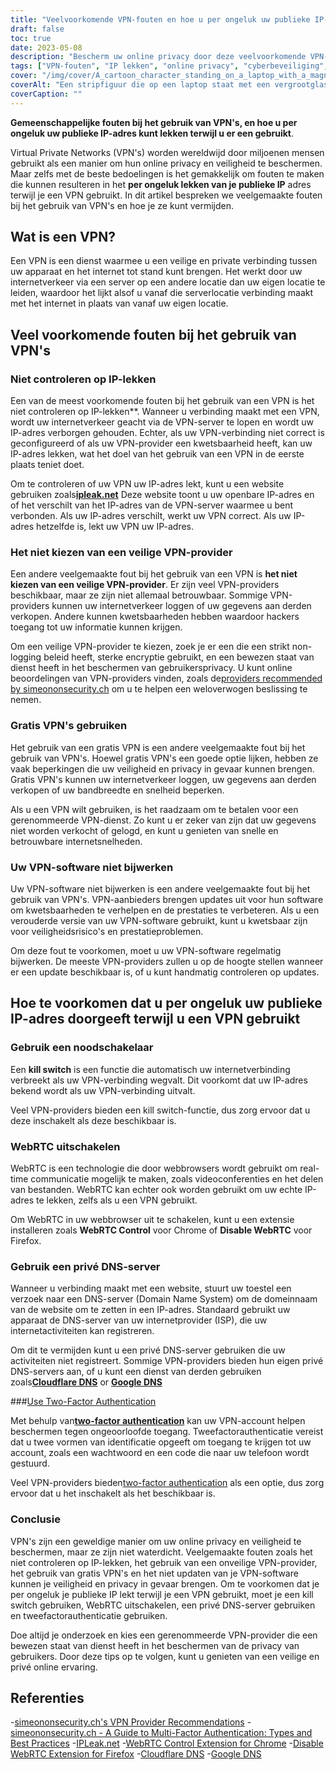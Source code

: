 ```yaml
---
title: "Veelvoorkomende VPN-fouten en hoe u per ongeluk uw publieke IP-adres verraadt"
draft: false
toc: true
date: 2023-05-08
description: "Bescherm uw online privacy door deze veelvoorkomende VPN-fouten te vermijden die per ongeluk uw openbare IP-adres kunnen lekken"
tags: ["VPN-fouten", "IP lekken", "online privacy", "cyberbeveiliging", "internetbeveiliging", "virtueel privénetwerk", "WebRTC", "DNS-server", "VPN-provider", "twee-factor authenticatie", "VPN software", "noodschakelaar", "gegevensprivacy", "internetprivacy", "cyberdreigingen", "gegevensbeveiliging", "netwerkbeveiliging", "online beveiliging", "online anonimiteit", "anoniem browsen"]
cover: "/img/cover/A_cartoon_character_standing_on_a_laptop_with_a_magnifying_glass.png"
coverAlt: "Een stripfiguur die op een laptop staat met een vergrootglas, op zoek naar online privacy."
coverCaption: ""
---
```


**Gemeenschappelijke fouten bij het gebruik van VPN's, en hoe u per ongeluk uw publieke IP-adres kunt lekken terwijl u er een gebruikt**.

Virtual Private Networks (VPN's) worden wereldwijd door miljoenen mensen gebruikt als een manier om hun online privacy en veiligheid te beschermen. Maar zelfs met de beste bedoelingen is het gemakkelijk om fouten te maken die kunnen resulteren in het **per ongeluk lekken van je publieke IP** adres terwijl je een VPN gebruikt. In dit artikel bespreken we veelgemaakte fouten bij het gebruik van VPN's en hoe je ze kunt vermijden.

## Wat is een VPN?

Een VPN is een dienst waarmee u een veilige en private verbinding tussen uw apparaat en het internet tot stand kunt brengen. Het werkt door uw internetverkeer via een server op een andere locatie dan uw eigen locatie te leiden, waardoor het lijkt alsof u vanaf die serverlocatie verbinding maakt met het internet in plaats van vanaf uw eigen locatie.

## Veel voorkomende fouten bij het gebruik van VPN's

### Niet controleren op IP-lekken

Een van de meest voorkomende fouten bij het gebruik van een VPN is het niet controleren op IP-lekken**. Wanneer u verbinding maakt met een VPN, wordt uw internetverkeer geacht via de VPN-server te lopen en wordt uw IP-adres verborgen gehouden. Echter, als uw VPN-verbinding niet correct is geconfigureerd of als uw VPN-provider een kwetsbaarheid heeft, kan uw IP-adres lekken, wat het doel van het gebruik van een VPN in de eerste plaats teniet doet.

Om te controleren of uw VPN uw IP-adres lekt, kunt u een website gebruiken zoals[**ipleak.net**](https://ipleak.net/) Deze website toont u uw openbare IP-adres en of het verschilt van het IP-adres van de VPN-server waarmee u bent verbonden. Als uw IP-adres verschilt, werkt uw VPN correct. Als uw IP-adres hetzelfde is, lekt uw VPN uw IP-adres.

### Het niet kiezen van een veilige VPN-provider

Een andere veelgemaakte fout bij het gebruik van een VPN is **het niet kiezen van een veilige VPN-provider**. Er zijn veel VPN-providers beschikbaar, maar ze zijn niet allemaal betrouwbaar. Sommige VPN-providers kunnen uw internetverkeer loggen of uw gegevens aan derden verkopen. Andere kunnen kwetsbaarheden hebben waardoor hackers toegang tot uw informatie kunnen krijgen.

Om een veilige VPN-provider te kiezen, zoek je er een die een strikt non-logging beleid heeft, sterke encryptie gebruikt, en een bewezen staat van dienst heeft in het beschermen van gebruikersprivacy. U kunt online beoordelingen van VPN-providers vinden, zoals de[providers recommended by simeononsecurity.ch](https://simeononsecurity.ch/recommendations/vpns/) om u te helpen een weloverwogen beslissing te nemen.

### Gratis VPN's gebruiken

Het gebruik van een gratis VPN is een andere veelgemaakte fout bij het gebruik van VPN's. Hoewel gratis VPN's een goede optie lijken, hebben ze vaak beperkingen die uw veiligheid en privacy in gevaar kunnen brengen. Gratis VPN's kunnen uw internetverkeer loggen, uw gegevens aan derden verkopen of uw bandbreedte en snelheid beperken.

Als u een VPN wilt gebruiken, is het raadzaam om te betalen voor een gerenommeerde VPN-dienst. Zo kunt u er zeker van zijn dat uw gegevens niet worden verkocht of gelogd, en kunt u genieten van snelle en betrouwbare internetsnelheden.

### Uw VPN-software niet bijwerken

Uw VPN-software niet bijwerken is een andere veelgemaakte fout bij het gebruik van VPN's. VPN-aanbieders brengen updates uit voor hun software om kwetsbaarheden te verhelpen en de prestaties te verbeteren. Als u een verouderde versie van uw VPN-software gebruikt, kunt u kwetsbaar zijn voor veiligheidsrisico's en prestatieproblemen.

Om deze fout te voorkomen, moet u uw VPN-software regelmatig bijwerken. De meeste VPN-providers zullen u op de hoogte stellen wanneer er een update beschikbaar is, of u kunt handmatig controleren op updates.

## Hoe te voorkomen dat u per ongeluk uw publieke IP-adres doorgeeft terwijl u een VPN gebruikt

### Gebruik een noodschakelaar

Een **kill switch** is een functie die automatisch uw internetverbinding verbreekt als uw VPN-verbinding wegvalt. Dit voorkomt dat uw IP-adres bekend wordt als uw VPN-verbinding uitvalt.

Veel VPN-providers bieden een kill switch-functie, dus zorg ervoor dat u deze inschakelt als deze beschikbaar is.

### WebRTC uitschakelen

WebRTC is een technologie die door webbrowsers wordt gebruikt om real-time communicatie mogelijk te maken, zoals videoconferenties en het delen van bestanden. WebRTC kan echter ook worden gebruikt om uw echte IP-adres te lekken, zelfs als u een VPN gebruikt.

Om WebRTC in uw webbrowser uit te schakelen, kunt u een extensie installeren zoals **WebRTC Control** voor Chrome of **Disable WebRTC** voor Firefox.

### Gebruik een privé DNS-server

Wanneer u verbinding maakt met een website, stuurt uw toestel een verzoek naar een DNS-server (Domain Name System) om de domeinnaam van de website om te zetten in een IP-adres. Standaard gebruikt uw apparaat de DNS-server van uw internetprovider (ISP), die uw internetactiviteiten kan registreren.

Om dit te vermijden kunt u een privé DNS-server gebruiken die uw activiteiten niet registreert. Sommige VPN-providers bieden hun eigen privé DNS-servers aan, of u kunt een dienst van derden gebruiken zoals[**Cloudflare DNS**](https://1.1.1.1/) or [**Google DNS**](https://developers.google.com/speed/public-dns) 

###[Use Two-Factor Authentication](https://simeononsecurity.ch/articles/what-are-the-diferent-kinds-of-factors-in-mfa/)

Met behulp van[**two-factor authentication**](https://simeononsecurity.ch/articles/what-are-the-diferent-kinds-of-factors-in-mfa/) kan uw VPN-account helpen beschermen tegen ongeoorloofde toegang. Tweefactorauthenticatie vereist dat u twee vormen van identificatie opgeeft om toegang te krijgen tot uw account, zoals een wachtwoord en een code die naar uw telefoon wordt gestuurd.

Veel VPN-providers bieden[two-factor authentication](https://simeononsecurity.ch/articles/what-are-the-diferent-kinds-of-factors-in-mfa/) als een optie, dus zorg ervoor dat u het inschakelt als het beschikbaar is.

### Conclusie

VPN's zijn een geweldige manier om uw online privacy en veiligheid te beschermen, maar ze zijn niet waterdicht. Veelgemaakte fouten zoals het niet controleren op IP-lekken, het gebruik van een onveilige VPN-provider, het gebruik van gratis VPN's en het niet updaten van je VPN-software kunnen je veiligheid en privacy in gevaar brengen. Om te voorkomen dat je per ongeluk je publieke IP lekt terwijl je een VPN gebruikt, moet je een kill switch gebruiken, WebRTC uitschakelen, een privé DNS-server gebruiken en tweefactorauthenticatie gebruiken.

Doe altijd je onderzoek en kies een gerenommeerde VPN-provider die een bewezen staat van dienst heeft in het beschermen van de privacy van gebruikers. Door deze tips op te volgen, kunt u genieten van een veilige en privé online ervaring.

## Referenties

-[simeononsecurity.ch's VPN Provider Recommendations](https://simeononsecurity.ch/recommendations/vpns/)
-[simeononsecurity.ch - A Guide to Multi-Factor Authentication: Types and Best Practices](https://simeononsecurity.ch/articles/what-are-the-diferent-kinds-of-factors-in-mfa/)
-[IPLeak.net](https://ipleak.net/)
-[WebRTC Control Extension for Chrome](https://chrome.google.com/webstore/detail/webrtc-control/fjkmabmdepjfammlpliljpnbhleegehm?hl=en)
-[Disable WebRTC Extension for Firefox](https://addons.mozilla.org/en-US/firefox/addon/happy-bonobo-disable-webrtc/?utm_source=addons.mozilla.org&utm_medium=referral&utm_content=search)
-[Cloudflare DNS](https://1.1.1.1/)
-[Google DNS](https://developers.google.com/speed/public-dns)

